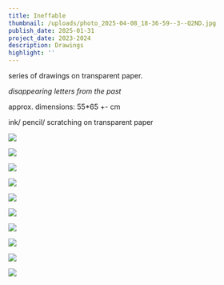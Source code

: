 ```yaml
---
title: Ineffable
thumbnail: /uploads/photo_2025-04-08_18-36-59--3--Q2ND.jpg
publish_date: 2025-01-31
project_date: 2023-2024
description: Drawings
highlight: ''
---
```

series of drawings on transparent paper.

_disappearing letters from the past_

approx. dimensions: 55\*65 +- cm

ink/ pencil/ scratching on transparent paper

![](/uploads/photo_2025-01-18_16-33-58.webp)

![](/uploads/photo_2025-01-18_16-34-14.webp)

![](/uploads/photo_2025-01-18_16-34-19.webp)

![](/uploads/photo_2025-04-08_18-36-57%20%283%29.webp)

![](/uploads/photo_2025-04-08_18-36-52%20%282%29.webp)

![](/uploads/photo_2025-04-08_18-36-50.webp)

![](/uploads/photo_2025-04-08_18-36-51.webp)

![](/uploads/photo_2025-04-08_18-36-58.webp)

![](/uploads/photo_2025-04-08_18-36-59--3--Q2ND.jpg)

![](/uploads/photo_2025-04-08_18-36-59%20%282%29.webp)

